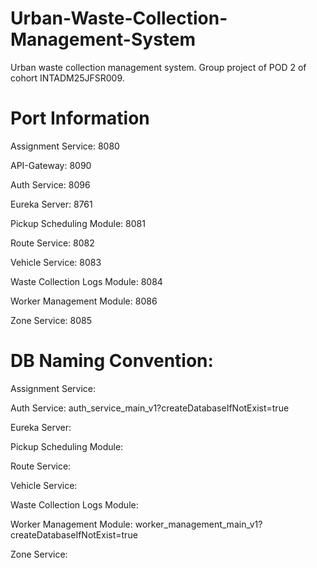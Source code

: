 # Urban-Waste-Collection-Management-System
Urban waste collection management system. Group project of POD 2 of cohort INTADM25JFSR009.

# Port Information
Assignment Service: 8080

API-Gateway: 8090

Auth Service: 8096

Eureka Server: 8761

Pickup Scheduling Module: 8081

Route Service: 8082

Vehicle Service: 8083

Waste Collection Logs Module: 8084

Worker Management Module: 8086

Zone Service: 8085

# DB Naming Convention:
Assignment Service:

Auth Service: auth_service_main_v1?createDatabaseIfNotExist=true

Eureka Server: 

Pickup Scheduling Module: 

Route Service: 

Vehicle Service: 

Waste Collection Logs Module: 

Worker Management Module: worker_management_main_v1?createDatabaseIfNotExist=true

Zone Service: 